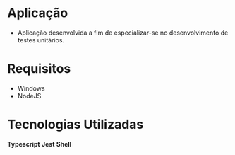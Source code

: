 # Aplicação

  - Aplicação desenvolvida a fim de especializar-se no desenvolvimento de testes unitários.
  
# Requisitos

  - Windows
  - NodeJS
  
# Tecnologias Utilizadas

**Typescript**
**Jest**
**Shell**
